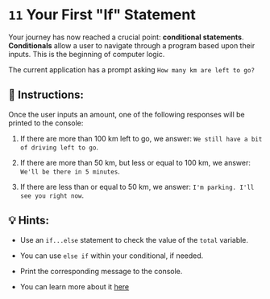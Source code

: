 # `11` Your First "If" Statement

Your journey has now reached a crucial point: **conditional statements**.  **Conditionals** allow a user to navigate through a program based upon their inputs. This is the beginning of computer logic.

The current application has a prompt asking `How many km are left to go?`

## 📝 Instructions:

Once the user inputs an amount, one of the following responses will be printed to the console:

1. If there are more than 100 km left to go, we answer: `We still have a bit of driving left to go`.

2. If there are more than 50 km, but less or equal to 100 km, we answer: `We'll be there in 5 minutes`.

3. If there are less than or equal to 50 km, we answer: `I'm parking. I'll see you right now`.

## 💡 Hints:

+ Use an `if...else` statement to check the value of the `total` variable.

+ You can use `else if` within your conditional, if needed.

+ Print the corresponding message to the console.

+ You can learn more about it [here](https://developer.mozilla.org/en-US/docs/Web/JavaScript/Reference/Statements/if...else)
